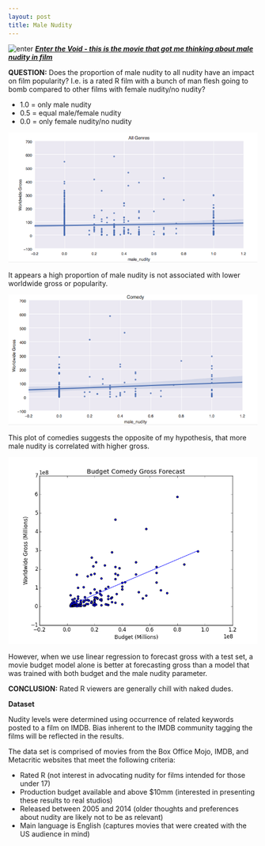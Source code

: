 ```yaml
---
layout: post
title: Male Nudity
---
```

![enter](https://myrambling20s.files.wordpress.com/2014/09/adaxr8obgt8cz0d5hp4uuzgibrw.jpg)
***[Enter the Void - this is the movie that got me thinking about male nudity in film](http://www.imdb.com/title/tt1191111/)***


**QUESTION:** 
Does the proportion of male nudity to all nudity have an impact on film popularity? 
I.e. is a rated R film with a bunch of man flesh going to bomb compared to other films with female nudity/no nudity? 

* 1.0 = only male nudity
* 0.5 = equal male/female nudity
* 0.0 = only female nudity/no nudity 

![all_male](images/all_male.png)

It appears a high proportion of male nudity is not associated with lower worldwide gross or popularity. 


![comedy_male](images/comedies_male.png)

This plot of comedies suggests the opposite of my hypothesis, that  more male nudity is correlated with higher gross.    

![median_all_genres](images/Budget_Forecast.png)

However, when we use linear regression to forecast gross with a test set, a movie budget model alone is better at forecasting gross than a model that was trained with both budget and the male nudity parameter. 

**CONCLUSION:** 
Rated R viewers are generally chill with naked dudes.   

**Dataset**

Nudity levels were determined using occurrence of related keywords posted to a film on IMDB. Bias inherent to the IMDB community tagging the films will be reflected in the results. 

The data set is comprised of movies from the Box Office Mojo, IMDB, and Metacritic websites that meet the following criteria:

- Rated R (not interest in advocating nudity for films intended for those under 17)
- Production budget available and above $10mm (interested in presenting these results to real studios)
- Released between 2005 and 2014 (older thoughts and preferences about nudity are likely not to be as relevant)
- Main language is English (captures movies that were created with the US audience in mind)


 
    